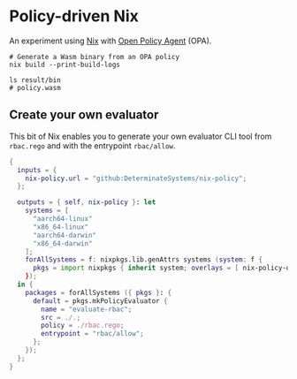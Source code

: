 # Policy-driven Nix

An experiment using [Nix] with [Open Policy Agent][opa] (OPA).

```shell
# Generate a Wasm binary from an OPA policy
nix build --print-build-logs

ls result/bin
# policy.wasm
```

## Create your own evaluator

This bit of Nix enables you to generate your own evaluator CLI tool from `rbac.rego` and with the entrypoint `rbac/allow`.

```nix
{
  inputs = {
    nix-policy.url = "github:DeterminateSystems/nix-policy";
  };

  outputs = { self, nix-policy }: let
    systems = [
      "aarch64-linux"
      "x86_64-linux"
      "aarch64-darwin"
      "x86_64-darwin"
    ];
    forAllSystems = f: nixpkgs.lib.genAttrs systems (system: f {
      pkgs = import nixpkgs { inherit system; overlays = [ nix-policy-overlays.opa-wasm ]; }
    });
  in {
    packages = forAllSystems ({ pkgs }: {
      default = pkgs.mkPolicyEvaluator {
        name = "evaluate-rbac";
        src = ./.;
        policy = ./rbac.rego;
        entrypoint = "rbac/allow";
      };
    });
  };
}
```

[nix]: https://zero-to-nix.com
[opa]: https://open-policy-agent.org
